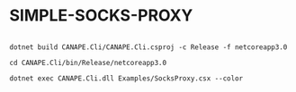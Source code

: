 # SIMPLE-SOCKS-PROXY
<code>
dotnet build CANAPE.Cli/CANAPE.Cli.csproj -c Release -f netcoreapp3.0<br>
cd CANAPE.Cli/bin/Release/netcoreapp3.0<br>
dotnet exec CANAPE.Cli.dll Examples/SocksProxy.csx --color<br>
</code>
